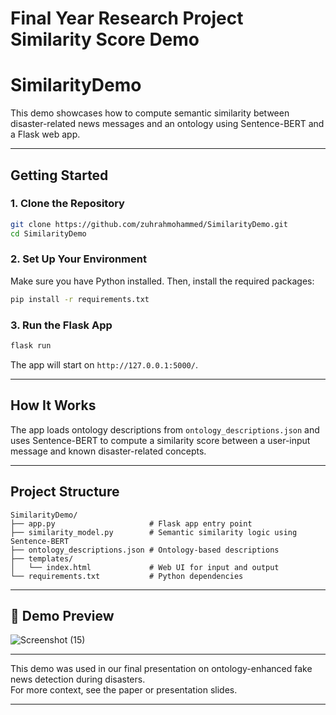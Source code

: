 # Final Year Research Project Similarity Score Demo

# SimilarityDemo

This demo showcases how to compute semantic similarity between disaster-related news messages and an ontology using Sentence-BERT and a Flask web app.

---

## Getting Started

### 1. Clone the Repository

```bash
git clone https://github.com/zuhrahmohammed/SimilarityDemo.git
cd SimilarityDemo
```

### 2. Set Up Your Environment

Make sure you have Python installed. Then, install the required packages:

```bash
pip install -r requirements.txt
```

### 3. Run the Flask App

```bash
flask run
```

The app will start on `http://127.0.0.1:5000/`.

---

## How It Works

The app loads ontology descriptions from `ontology_descriptions.json` and uses Sentence-BERT to compute a similarity score between a user-input message and known disaster-related concepts.

---

## Project Structure

```
SimilarityDemo/
├── app.py                     # Flask app entry point
├── similarity_model.py        # Semantic similarity logic using Sentence-BERT
├── ontology_descriptions.json # Ontology-based descriptions
├── templates/
│   └── index.html             # Web UI for input and output
└── requirements.txt           # Python dependencies
```

---

## 📸 Demo Preview

![Screenshot (15)](https://github.com/user-attachments/assets/7072e3e4-5539-45cb-bc9e-971b3b069c7b)

---


This demo was used in our final presentation on ontology-enhanced fake news detection during disasters.  
For more context, see the paper or presentation slides.

---


